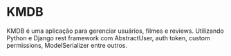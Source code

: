 # KMDB
KMDB é uma aplicação para gerenciar usuários, filmes e reviews. Utilizando Python e Django rest framework com AbstractUser, auth token, custom permissions, ModelSerializer entre outros.
